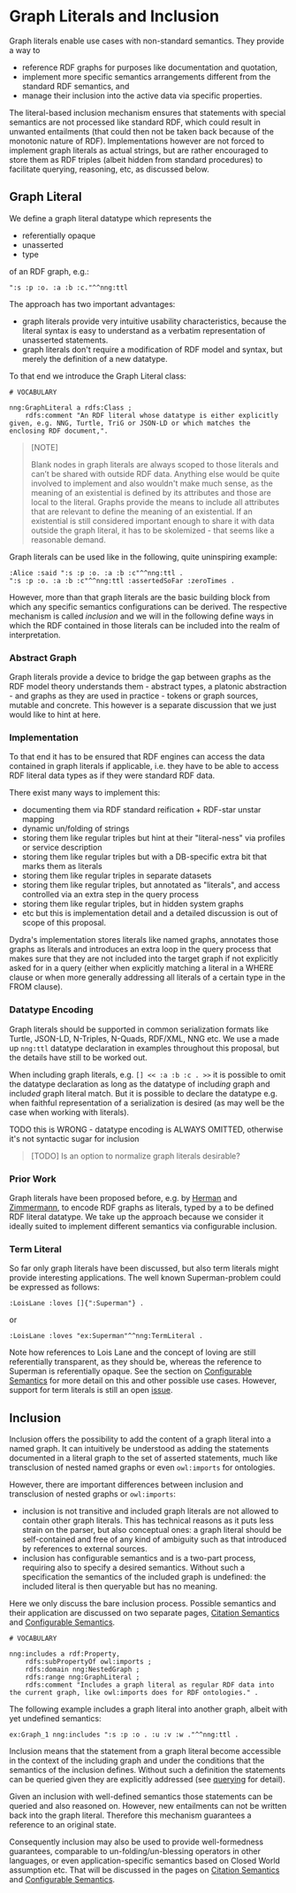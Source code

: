 # Graph Literals and Inclusion


Graph literals enable use cases with non-standard semantics. They provide a way to
- reference RDF graphs for purposes like documentation and quotation,
- implement more specific semantics arrangements different from the standard RDF semantics, and
- manage their inclusion into the active data via specific properties. 

The literal-based inclusion mechanism ensures that statements with special semantics are not processed like standard RDF, which could result in unwanted entailments (that could then not be taken back because of the monotonic nature of RDF). Implementations however are not forced to implement graph literals as actual strings, but are rather encouraged to store them as RDF triples (albeit hidden from standard procedures) to facilitate querying, reasoning, etc, as discussed below.


## Graph Literal

We define a graph literal datatype which represents the 

- referentially opaque
- unasserted
- type

of an RDF graph, e.g.:

```turtle
":s :p :o. :a :b :c."^^nng:ttl
```

The approach has two important advantages:
- graph literals provide very intuitive usability characteristics, because the literal syntax is easy to understand as a verbatim representation of unasserted statements.
- graph literals don't require a modification of RDF model and syntax, but merely the definition of a new datatype. 

To that end we introduce the Graph Literal class:
```turtle
# VOCABULARY

nng:GraphLiteral a rdfs:Class ;
    rdfs:comment "An RDF literal whose datatype is either explicitly given, e.g. NNG, Turtle, TriG or JSON-LD or which matches the enclosing RDF document,".
```

> [NOTE] 
>
> Blank nodes in graph literals are always scoped to those literals and can’t be shared with outside RDF data. Anything else would be quite involved to implement and also wouldn't make much sense, as the meaning of an existential is defined by its attributes and those are local to the literal. Graphs provide the means to include all attributes that are relevant to define the meaning of an existential. If an existential is still considered important enough to share it with data outside the graph literal, it has to be skolemized - that seems like a reasonable demand.

Graph literals can be used like in the following, quite uninspiring example:
```turtle
:Alice :said ":s :p :o. :a :b :c"^^nng:ttl .
":s :p :o. :a :b :c"^^nng:ttl :assertedSoFar :zeroTimes .
```

However, more than that graph literals are the basic building block from which any specific semantics configurations can be derived. The respective mechanism is called *inclusion* and we will in the following define ways in which the RDF contained in those literals can be included into the realm of interpretation. 


### Abstract Graph

Graph literals provide a device to bridge the gap between graphs as the RDF model theory understands them - abstract types, a platonic abstraction - and graphs as they are used in practice - tokens or graph sources, mutable and concrete. This however is a separate discussion that we just would like to hint at here.



### Implementation

To that end it has to be ensured that RDF engines can access the data contained in graph literals if applicable, i.e. they have to be able to access RDF literal data types as if they were standard RDF data. 

There exist many ways to implement this:
- documenting them via RDF standard reification + RDF-star unstar mapping
- dynamic un/folding of strings 
- storing them like regular triples but hint at their "literal-ness" via profiles or service description
- storing them like regular triples but with a DB-specific extra bit that marks them as literals
- storing them like regular triples in separate datasets
- storing them like regular triples, but annotated as "literals", and access controlled via an extra step in the query process
- storing them like regular triples, but in hidden system graphs
- etc
but this is implementation detail and a detailed discussion is out of scope of this proposal. 

Dydra's implementation stores literals like named graphs, annotates those graphs as literals and introduces an extra loop in the query process that makes sure that they are not included into the target graph if not explicitly asked for in a query (either when explicitly matching a literal in a WHERE clause or when more generally addressing all literals of a certain type in the FROM clause).


### Datatype Encoding

Graph literals should be supported in common serialization formats like Turtle, JSON-LD, N-Triples, N-Quads, RDF/XML, NNG etc. We use a made up `nng:ttl` datatype declaration in examples throughout this proposal, but the details have still to be worked out. 

When including graph literals, e.g. `[] << :a :b :c . >>` it is possible to omit the datatype declaration as long as the datatype of includ*ing* graph and includ*ed* graph literal match. But it is possible to declare the datatype e.g. when faithful representation of a serialization is desired (as may well be the case when working with literals).

TODO this is WRONG - datatype encoding is ALWAYS OMITTED, otherwise it's not syntactic sugar for inclusion

> [TODO] Is an option to normalize graph literals desirable?


### Prior Work

Graph literals have been proposed before, e.g. by [Herman](https://www.w3.org/2009/07/NamedGraph.html) and [Zimmermann](https://lists.w3.org/Archives/Public/public-rdf-star/2021May/0038.html), to encode RDF graphs as literals, typed by a to be defined RDF literal datatype.
We take up the approach because we consider it ideally suited to implement different semantics via configurable inclusion.


### Term Literal

So far only graph literals have been discussed, but also term literals might provide interesting applications. 
The well known Superman-problem could be expressed as follows:
```turtle
:LoisLane :loves []{":Superman"} .
```
or 
```turtle
:LoisLane :loves "ex:Superman"^^nng:TermLiteral .
```
Note how references to Lois Lane and the concept of loving are still referentially transparent, as they should be, whereas the reference to Superman is referentially opaque. See the section on [Configurable Semantics](configSemantics.md) for more detail on this and other possible use cases. However, support for term literals is still an open [issue](https://github.com/rat10/sg/issues/2). 




## Inclusion

Inclusion offers the possibility to add the content of a graph literal into a named graph. It can intuitively be understood as adding the statements documented in a literal graph to the set of asserted statements, much like transclusion of nested named graphs or even `owl:imports` for ontologies. 

However, there are important differences between inclusion and  transclusion of nested graphs or `owl:imports`:
- inclusion is not transitive and included graph literals are not allowed to contain other graph literals. <!-- TODO included graph literals are not allowed or just ignored? --> This has technical reasons as it puts less strain on the parser, but also conceptual ones: a graph literal should be self-contained and free of any kind of ambiguity such as that introduced by references to external sources.
- inclusion has configurable semantics and is a two-part process, requiring also to specify a desired semantics. Without such a specification the semantics of the included graph is undefined: the included literal is then queryable but has no meaning. 

Here we only discuss the bare inclusion process. Possible semantics and their application are discussed on two separate pages, [Citation Semantics](citationSemantics.md) and [Configurable Semantics](configSemantics.md). 


```turtle
# VOCABULARY

nng:includes a rdf:Property,
    rdfs:subPropertyOf owl:imports ;
    rdfs:domain nng:NestedGraph ;
    rdfs:range nng:GraphLiteral ;
    rdfs:comment "Includes a graph literal as regular RDF data into the current graph, like owl:imports does for RDF ontologies." .
```

The following example includes a graph literal into another graph, albeit with yet undefined semantics:

```turtle
ex:Graph_1 nng:includes ":s :p :o . :u :v :w ."^^nng:ttl .
```

Inclusion means that the statement from a graph literal become accessible in the context of the including graph and under the conditions that the semantics of the inclusion defines. Without such a definition the statements can be queried given they are explicitly addressed (see [querying](querying.md) for detail).

Given an inclusion with well-defined semantics those statements can be queried and also reasoned on. However, new entailments can not be written back into the graph literal. Therefore this mechanism guarantees a reference to an original state. 

Consequently inclusion may also be used to provide well-formedness guarantees, comparable to un-folding/un-blessing operators in other languages, or even application-specific semantics based on Closed World assumption etc. That will be discussed in the pages on [Citation Semantics](citationSemantics.md) and [Configurable Semantics](configSemantics.md).


<!-- TODO ## Naming an Included Graph Literal

All examples above used anonymous nested graph literals. Explicit naming can be implemented via property lists, e.g.
```turtle
[rdfs:label ex:X; nng:semantics nng:Quote]":s :p :o"
```
This is a bit awkward, but providing more syntactic sugar for such a corner case would seem too much of a stretch.
-->

